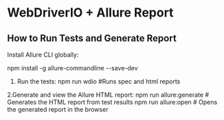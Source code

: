 # WebDriverIO + Allure Report

## How to Run Tests and Generate Report

Install Allure CLI globally:

npm install -g allure-commandline --save-dev

1. Run the tests:
npm run wdio               #Runs spec and html reports

2.Generate and view the Allure HTML report:
npm run allure:generate   # Generates the HTML report from test results
npm run allure:open       # Opens the generated report in the browser

